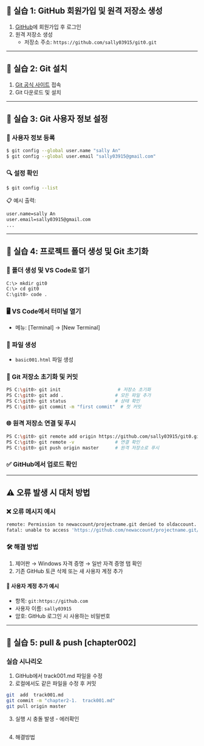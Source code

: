 ## 🧪 실습 1: GitHub 회원가입 및 원격 저장소 생성

1. [GitHub](https://github.com/)에 회원가입 후 로그인  
2. 원격 저장소 생성  
   - 저장소 주소: `https://github.com/sally03915/git0.git`

---

## 🧪 실습 2: Git 설치

1. [Git 공식 사이트](https://git-scm.com/) 접속  
2. Git 다운로드 및 설치

---

## 🧪 실습 3: Git 사용자 정보 설정

### 🔧 사용자 정보 등록
```bash
$ git config --global user.name "sally An"
$ git config --global user.email "sally03915@gmail.com"
```

### 🔍 설정 확인
```bash
$ git config --list
```

📋 예시 출력:
```bash
user.name=sally An
user.email=sally03915@gmail.com
...
```

---

## 🧪 실습 4: 프로젝트 폴더 생성 및 Git 초기화

### 📁 폴더 생성 및 VS Code로 열기
```bash
C:\> mkdir git0
C:\> cd git0
C:\git0> code .
```

### 🖥️ VS Code에서 터미널 열기
- 메뉴: [Terminal] → [New Terminal]

### 📄 파일 생성
- `basic001.html` 파일 생성

### 🧵 Git 저장소 초기화 및 커밋
```bash
PS C:\git0> git init                     # 저장소 초기화
PS C:\git0> git add .                   # 모든 파일 추가
PS C:\git0> git status                  # 상태 확인
PS C:\git0> git commit -m "first commit"  # 첫 커밋
```

### 🌐 원격 저장소 연결 및 푸시
```bash
PS C:\git0> git remote add origin https://github.com/sally03915/git0.git
PS C:\git0> git remote -v               # 연결 확인
PS C:\git0> git push origin master      # 원격 저장소로 푸시
```

### ✅ GitHub에서 업로드 확인

---

## ⚠️ 오류 발생 시 대처 방법

### ❌ 오류 메시지 예시
```bash
remote: Permission to newaccount/projectname.git denied to oldaccount.
fatal: unable to access 'https://github.com/newaccount/projectname.git/': The requested URL returned error: 403
```

### 🛠️ 해결 방법
1. 제어판 → Windows 자격 증명 → 일반 자격 증명 탭 확인  
2. 기존 GitHub 토큰 삭제 또는 새 사용자 계정 추가

#### 🔐 사용자 계정 추가 예시
- 항목: `git:https://github.com`
- 사용자 이름: `sally03915`
- 암호: GitHub 로그인 시 사용하는 비밀번호

---

## 🧪 실습 5: pull & push  [chapter002]

### 실습 시나리오
1. GitHub에서 track001.md 파일을 수정
2. 로컬에서도 같은 파일을 수정 후 커밋
```bash
git  add  track001.md
git commit -m "chapter2-1.  track001.md"
git pull origin master 
```
3. 실행 시 충돌 발생 - 에러확인
```bash
```
4. 해결방법

